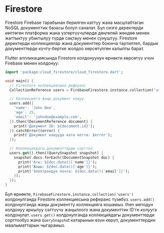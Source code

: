 # Firestore
Firestore Firebase тарабынан берилген каттуу жана масштабтаган NoSQL документтик базасы болуп саналат. Бул сизге деректерди көптөгөн платформа жана үзгөртүүчүлөрдө дөңгөлөй жөндөө менен жаттыктуу убактылуу түрдө сақтауу менен сунуштуу. Firestore деректерди коллекциялар жана документтер боюнча тартиптеп, бардык документтерде күчтү-бертке жолдоо көрсөтүлгөн калыпты барат.

Flutter аппликациясында Firestore колдонуунун өрнөкти көрсөтүү үчүн Firebase менен колдонуу:
```dart
import 'package:cloud_firestore/cloud_firestore.dart';

void main() {
  // Firestore коллекциясына реферанс
  CollectionReference users = FirebaseFirestore.instance.collection('users');

  // Коллекцияга жаңы документ кошуу
  users.add({
    'name': 'John Doe',
    'age': 25,
    'email': 'johndoe@example.com',
  }).then((DocumentReference document) {
    print('Документ ID: ${document.id}');
  }).catchError((error) {
    print('Документ кошууда ката кетти: $error');
  });

  // Коллекциядагы документтерди сорттоо
  users.get().then((QuerySnapshot snapshot) {
    snapshot.docs.forEach((DocumentSnapshot doc) {
      print('Аты: ${doc.data()['name']}');
      print('Жашы: ${doc.data()['age']}');
      print('Электрондук почта: ${doc.data()['email']}');
    });
  });
}
```
Бул өрнөкте, `FirebaseFirestore.instance.collection('users')` колдонулганда Firestore коллекциясына реферанс түзөбүз. `users.add() `колдонулганда жаңы документту коллекцияга кошамыз. then методун колдонуу аркылуу сәттүүчү жаңылоого жана документтик ID'ге колууга колдонулат. `users.get()` колдонулганда коллекциядагы документтерди сорттообуз жана `QuerySnapsho`t катарынын өзүн көрүп, документтердин маалыматтарын чыгарамыз.